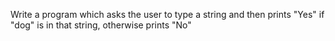 Write a program which asks the user to type a string and then prints "Yes" if "dog" is in that string, otherwise prints "No"
